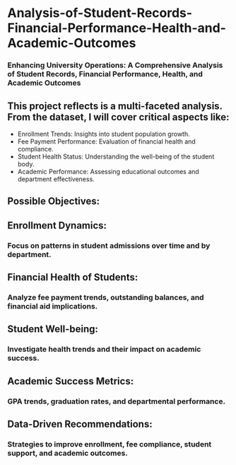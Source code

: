 # Analysis-of-Student-Records-Financial-Performance-Health-and-Academic-Outcomes
###  Enhancing University Operations: A Comprehensive Analysis of Student Records, Financial Performance, Health, and Academic Outcomes
## This project reflects is a multi-faceted analysis. From the dataset, I will cover critical aspects like:

- Enrollment Trends: Insights into student population growth.
- Fee Payment Performance: Evaluation of financial health and compliance.
- Student Health Status: Understanding the well-being of the student body.
- Academic Performance: Assessing educational outcomes and department effectiveness.
## Possible Objectives:
## Enrollment Dynamics:
### Focus on patterns in student admissions over time and by department.

## Financial Health of Students:
### Analyze fee payment trends, outstanding balances, and financial aid implications.

## Student Well-being:
### Investigate health trends and their impact on academic success.
## Academic Success Metrics:
### GPA trends, graduation rates, and departmental performance.
## Data-Driven Recommendations:
### Strategies to improve enrollment, fee compliance, student support, and academic outcomes.
